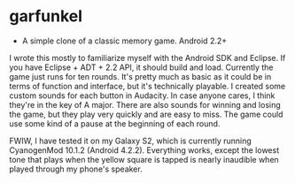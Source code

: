 garfunkel
=========

 - A simple clone of a classic memory game.  Android 2.2+
 
 I wrote this mostly to familiarize myself with the Android SDK and Eclipse.
 If you have Eclipse + ADT + 2.2 API, it should build and load.  Currently
 the game just runs for ten rounds.  It's pretty much as basic as it could
 be in terms of function and interface, but it's technically playable.  I
 created some custom sounds for each button in Audacity.  In case anyone cares,
 I think they're in the key of A major.  There are also sounds for winning
 and losing the game, but they play very quickly and are easy to miss.  The
 game could use some kind of a pause at the beginning of each round.
 
 FWIW, I have tested it on my Galaxy S2, which is currently running
 CyanogenMod 10.1.2 (Android 4.2.2).  Everything works, except the lowest tone
 that plays when the yellow square is tapped is nearly inaudible when played
 through my phone's speaker.

